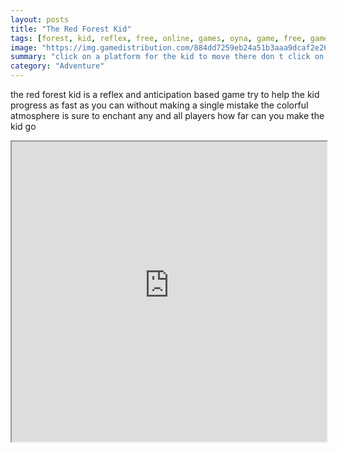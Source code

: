```yaml
---
layout: posts
title: "The Red Forest Kid"
tags: [forest, kid, reflex, free, online, games, oyna, game, free, games, play, play, games]
image: "https://img.gamedistribution.com/884dd7259eb24a51b3aaa9dcaf2e2624-1280x550.jpeg"
summary: "click on a platform for the kid to move there don t click on an empty space or he will fall and you will have to restart but keep moving because wait too long and you will lose too  free online games oyna game free games play play games"
category: "Adventure"
---
```


the red forest kid is a reflex and anticipation based game try to help the kid progress as fast as you can without making a single mistake the colorful atmosphere is sure to enchant any and all players how far can you make the kid go

<iframe width="100%" height="480px;" src="https://html5.gamedistribution.com/884dd7259eb24a51b3aaa9dcaf2e2624/"></iframe>